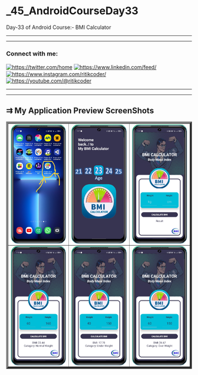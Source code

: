 # _45_AndroidCourseDay33
Day-33 of Android Course:- BMI Calculator
<hr><hr>
<h3 align="left">Connect with me:</h3>
<p align="left">
<a href="https://twitter.com/https://twitter.com/home" target="blank"><img align="center" src="https://raw.githubusercontent.com/rahuldkjain/github-profile-readme-generator/master/src/images/icons/Social/twitter.svg" alt="https://twitter.com/home" height="30" width="40" /></a>
<a href="https://linkedin.com/in/https://www.linkedin.com/feed/" target="blank"><img align="center" src="https://raw.githubusercontent.com/rahuldkjain/github-profile-readme-generator/master/src/images/icons/Social/linked-in-alt.svg" alt="https://www.linkedin.com/feed/" height="30" width="40" /></a>
<a href="https://instagram.com/https://www.instagram.com/ritikcoder/" target="blank"><img align="center" src="https://raw.githubusercontent.com/rahuldkjain/github-profile-readme-generator/master/src/images/icons/Social/instagram.svg" alt="https://www.instagram.com/ritikcoder/" height="30" width="40" /></a>
<a href="https://www.youtube.com/c/https://youtube.com/@ritikcoder" target="blank"><img align="center" src="https://raw.githubusercontent.com/rahuldkjain/github-profile-readme-generator/master/src/images/icons/Social/youtube.svg" alt="https://youtube.com/@ritikcoder" height="30" width="40" /></a>
</p>
<hr><hr>
<h2>&#8649 My Application Preview ScreenShots</h2>
<table border="5px" style="border-collapse: collapse;">
  <tr>
    <td>
      <img align="center" src="https://github.com/CodeWithRitikCoder/_45_AndroidCourseDay33/blob/master/app/src/main/res/drawable/screen_shot_1.png" alt="ScreenShort 2 of Application" width="280" />
    </td>
    <td>
      <img align="center" src="https://github.com/CodeWithRitikCoder/_45_AndroidCourseDay33/blob/master/app/src/main/res/drawable/screen_shot_2.png" alt="ScreenShort 2 of Application" width="280" />
    </td>
    <td>
      <img align="center" src="https://github.com/CodeWithRitikCoder/_45_AndroidCourseDay33/blob/master/app/src/main/res/drawable/screen_shot_3.png" alt="ScreenShort 3 of Application" width="280" />
    </td>
  </tr>
   <tr>
    <td>
      <img align="center" src="https://github.com/CodeWithRitikCoder/_45_AndroidCourseDay33/blob/master/app/src/main/res/drawable/screen_shot_4.png" alt="ScreenShort 4 of Application" width="280" />
    </td>
    <td>
      <img align="center" src="https://github.com/CodeWithRitikCoder/_45_AndroidCourseDay33/blob/master/app/src/main/res/drawable/screen_shot_5.png" alt="ScreenShort 5 of Application" width="280" />
    </td>
    <td>
      <img align="center" src="https://github.com/CodeWithRitikCoder/_45_AndroidCourseDay33/blob/master/app/src/main/res/drawable/screen_shot_6.png" alt="ScreenShort 6 of Application" width="280" />
    </td>
  </tr>
</table>
